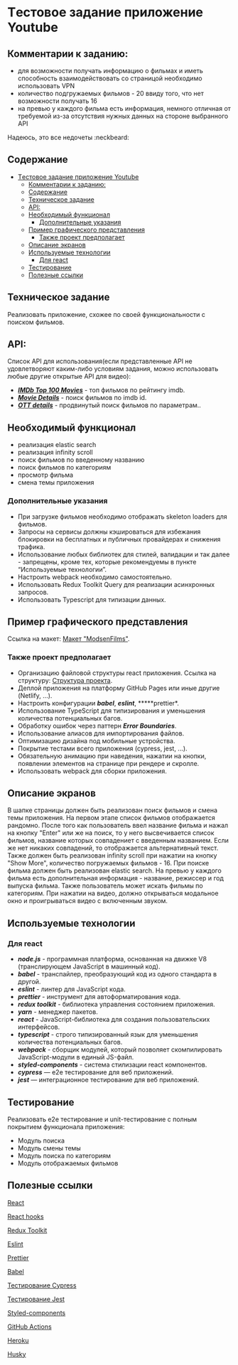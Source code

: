 # Tестовое задание приложение Youtube

## Комментарии к заданию:

- для возможности получать информацию о фильмах и иметь способность взаимодействовать со страницой необходимо использовать VPN
- количество подгружаемых фильмов - 20 ввиду того, что нет возможности получать 16
- на превью у каждого фильма есть информация, немного отличная от требуемой из-за отсутствия нужных данных на стороне выбранного API

Надеюсь, это все недочеты :neckbeard:

## Содержание

- [Tестовое задание приложение Youtube](#tестовое-задание-приложение-youtube)
  - [Комментарии к заданию:](#комментарии-к-заданию)
  - [Содержание](#содержание)
  - [Техническое задание](#техническое-задание)
  - [API:](#api)
  - [Необходимый функционал](#необходимый-функционал)
    - [Дополнительные указания](#дополнительные-указания)
  - [Пример графического представления](#пример-графического-представления)
    - [Также проект предполагает](#также-проект-предполагает)
  - [Описание экранов](#описание-экранов)
  - [Используемые технологии](#используемые-технологии)
    - [Для react](#для-react)
  - [Тестирование](#тестирование)
  - [Полезные ссылки](#полезные-ссылки)

## Техническое задание

Реализовать приложение, схожее по своей функциональности с поиском фильмов.

## API:

Список API для использования(если представленные API не удовлетворяют каким-либо условиям задания, можно использовать любые
другие открытые API для видео):

- **_[IMDb Top 100 Movies](https://rapidapi.com/rapihub-rapihub-default/api/imdb-top-100-movies/)_** - топ фильмов по рейтингу imdb.
- **_[Movie Details](https://rapidapi.com/goodmoviesaps/api/movie-details1/)_** - поиск фильмов по imdb id.
- **_[OTT details](https://rapidapi.com/gox-ai-gox-ai-default/api/ott-details/)_** - продвинутый поиск фильмов по параметрам..

## Необходимый функционал

- реализация elastic search
- реализация infinity scroll
- поиск фильмов по введенному названию
- поиск фильмов по категориям
- просмотр фильма
- смена темы приложения

### Дополнительные указания

- При загрузке фильмов необходимо отображать skeleton loaders для фильмов.
- Запросы на сервисы должны кэшироваться для избежания блокировки на бесплатных и публичных провайдерах и снижения трафика.
- Использование любых библиотек для стилей, валидации и так далее - запрещены, кроме тех, которые рекомендуемы в пункте “Используемые технологии”.
- Настроить webpack необходимо самостоятельно.
- Использовать Redux Toolkit Query для реализации асинхронных запросов.
- Использовать Typescript для типизации данных.

## Пример графического представления

Ссылка на макет: [Макет "ModsenFilms"](https://www.figma.com/file/krzI1oCGjlE4JmGtNj5vJ9/ModsenFilms?node-id=0-1&t=ZFuzpWvjPwYGghYB-0).

### Также проект предполагает

- Организацию файловой структуры react приложения. Ссылка на структуру: [Cтруктура проекта](https://github.com/mkrivel/structure).
- Деплой приложения на платформу GitHub Pages или иные другие (Netlify, ...).
- Настроить конфигурации **_babel_**, **_eslint_**, **\***prettier\*.
- Использование TypeScript для типизирования и уменьшения количества потенциальных багов.
- Обработку ошибок через паттерн **_Error Boundaries_**.
- Использование алиасов для импортирования файлов.
- Оптимизацию дизайна под мобильные устройства.
- Покрытие тестами всего приложения (cypress, jest, ...).
- Обязательную анимацию при наведения, нажатии на кнопки, появлении элементов на странице при рендере и скролле.
- Использовать webpack для сборки приложения.

## Описание экранов

В шапке страницы должен быть реализован поиск фильмов и смена темы приложения.
На первом этапе список фильмов отображается рандомно. После того как пользователь ввел название фильма и нажал на кнопку "Enter" или же на поиск, то у него
высвечивается список фильмов, название которых совпадениет с введенным названием. Если же нет никаких совпадений, то отображается альтернативный текст.
Также должен быть реализован infinity scroll при нажатии на кнопку "Show More", количество погружаемых фильмов - 16.
При поиске фильма должен быть реализован elastic search.
На превью у каждого фильма есть дополнительная информация - название, режиссер и год выпуска фильма.
Также пользователь может искать фильмы по категориям.
При нажатии на видео, должно открываться модальное окно и проигрываться видео с включенным звуком.

## Используемые технологии

### Для react

- **_node.js_** - программная платформа, основанная на движке V8 (транслирующем JavaScript в машинный код).
- **_babel_** - транспайлер, преобразующий код из одного стандарта в другой.
- **_eslint_** - линтер для JavaScript кода.
- **_prettier_** - инструмент для автоформатирования кода.
- **_redux toolkit_** - библиотека управления состоянием приложения.
- **_yarn_** - менеджер пакетов.
- **_react_** - JavaScript-библиотека для создания пользовательских интерфейсов.
- **_typescript_** - строго типизированный язык для уменьшения количества потенциальных багов.
- **_webpack_** - сборщик модулей, который позволяет скомпилировать JavaScript-модули в единый JS-файл.
- **_styled-components_** - система стилизации react компонентов.
- **_cypress_** — e2e тестирование для веб приложений.
- **_jest_** — интеграционное тестирование для веб приложений.

## Тестирование

Реализовать e2e тестирование и unit-тестирование c полным покрытием функционала приложения:

- Модуль поиска
- Модуль смены темы
- Модуль поиска по категориям
- Модуль отображаемых фильмов

## Полезные ссылки

[React](https://reactjs.org/docs/getting-started.html)

[React hooks](https://reactjs.org/docs/hooks-intro.html)

[Redux Toolkit](https://redux-toolkit.js.org/introduction/getting-started)

[Eslint](https://eslint.org/docs/user-guide/configuring)

[Prettier](https://prettier.io/docs/en/install.html)

[Babel](https://babeljs.io/docs/en/configuration)

[Тестирование Cypress](https://docs.cypress.io/guides/overview/why-cypress.html#In-a-nutshell)

[Тестирование Jest](https://jestjs.io/ru/docs/getting-started)

[Styled-components](https://www.styled-components.com/docs)

[GitHub Actions](https://github.com/features/actions)

[Heroku](https://devcenter.heroku.com/articles/heroku-cli)

[Husky](https://dev.to/ivadyhabimana/setup-eslint-prettier-and-husky-in-a-node-project-a-step-by-step-guide-946)
